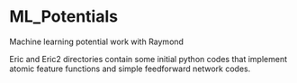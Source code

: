 # ML_Potentials
Machine learning potential work with Raymond

Eric and Eric2 directories contain some initial python codes that implement atomic feature functions and simple feedforward network codes.
